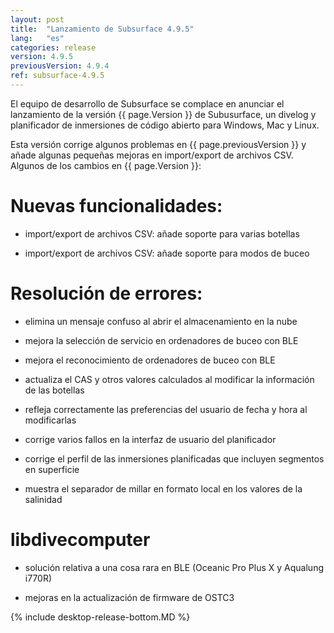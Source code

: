 ```yaml
---
layout: post
title:  "Lanzamiento de Subsurface 4.9.5"
lang:   "es"
categories: release
version: 4.9.5
previousVersion: 4.9.4
ref: subsurface-4.9.5
---
```


El equipo de desarrollo de Subsurface se complace en anunciar el lanzamiento de la versión {{ page.Version }} de Subusurface, un divelog y planificador de inmersiones de código abierto para Windows, Mac y Linux.

Esta versión corrige algunos problemas en {{ page.previousVersion }} y añade algunas pequeñas mejoras en import/export de archivos CSV. Algunos de los cambios en {{ page.Version }}:

# Nuevas funcionalidades:

  - import/export de archivos CSV: añade soporte para varias botellas

  - import/export de archivos CSV: añade soporte para modos de buceo

# Resolución de errores:

  - elimina un mensaje confuso al abrir el almacenamiento en la nube

  - mejora la selección de servicio en ordenadores de buceo con BLE

  - mejora el reconocimiento de ordenadores de buceo con BLE

  - actualiza el CAS y otros valores calculados al modificar la información de las botellas

  - refleja correctamente las preferencias del usuario de fecha y hora al modificarlas

  - corrige varios fallos en la interfaz de usuario del planificador

  - corrige el perfil de las inmersiones planificadas que incluyen segmentos en superficie

  - muestra el separador de millar en formato local en los valores de la salinidad

# libdivecomputer

  - solución relativa a una cosa rara en BLE (Oceanic Pro Plus X y Aqualung i770R)

  - mejoras en la actualización de firmware de OSTC3

{% include desktop-release-bottom.MD %}
